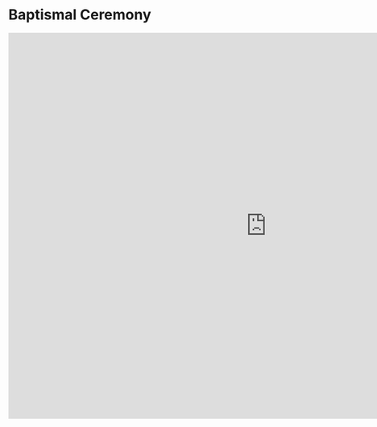 # Baptismal Ceremony

<iframe src="https://www.exhibit.so/exhibits/hiuV8v3XfmJQJtNsE5nz?embedded=true" width="1024" height="768" allowfullscreen allow="autoplay" frameborder="0"></iframe>



